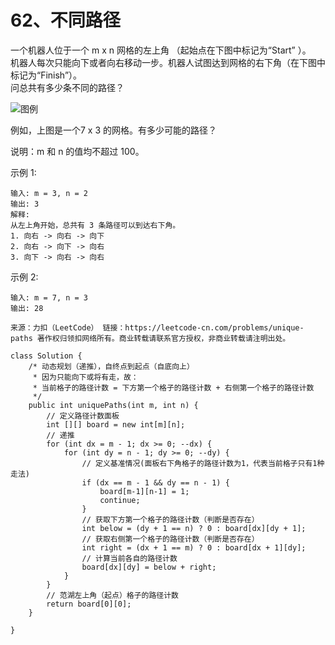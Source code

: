 62、不同路径
===
一个机器人位于一个 m x n 网格的左上角 （起始点在下图中标记为“Start” ）。<br>
机器人每次只能向下或者向右移动一步。机器人试图达到网格的右下角（在下图中标记为“Finish”）。<br>
问总共有多少条不同的路径？<br>

![图例](https://assets.leetcode-cn.com/aliyun-lc-upload/uploads/2018/10/22/robot_maze.png)

例如，上图是一个7 x 3 的网格。有多少可能的路径？<br>

说明：m 和 n 的值均不超过 100。<br>

示例 1:<br>
```
输入: m = 3, n = 2
输出: 3
解释:
从左上角开始，总共有 3 条路径可以到达右下角。
1. 向右 -> 向右 -> 向下
2. 向右 -> 向下 -> 向右
3. 向下 -> 向右 -> 向右
```
示例 2:<br>
```
输入: m = 7, n = 3
输出: 28
```
``
来源：力扣（LeetCode）
链接：https://leetcode-cn.com/problems/unique-paths
著作权归领扣网络所有。商业转载请联系官方授权，非商业转载请注明出处。
``

```
class Solution {
    /* 动态规划（递推），自终点到起点（自底向上）
     * 因为只能向下或将有走，故：
     * 当前格子的路径计数 = 下方第一个格子的路径计数 + 右侧第一个格子的路径计数
     */
    public int uniquePaths(int m, int n) {
        // 定义路径计数面板
        int [][] board = new int[m][n];
        // 递推
        for (int dx = m - 1; dx >= 0; --dx) {
            for (int dy = n - 1; dy >= 0; --dy) {
                // 定义基准情况(面板右下角格子的路径计数为1，代表当前格子只有1种走法)
                if (dx == m - 1 && dy == n - 1) {
                    board[m-1][n-1] = 1;
                    continue;
                }
                // 获取下方第一个格子的路径计数（判断是否存在）
                int below = (dy + 1 == n) ? 0 : board[dx][dy + 1]; 
                // 获取右侧第一个格子的路径计数（判断是否存在）
                int right = (dx + 1 == m) ? 0 : board[dx + 1][dy];
                // 计算当前各自的路径计数
                board[dx][dy] = below + right;
            }
        }
        // 范湖左上角（起点）格子的路径计数
        return board[0][0];
    }

}
```
